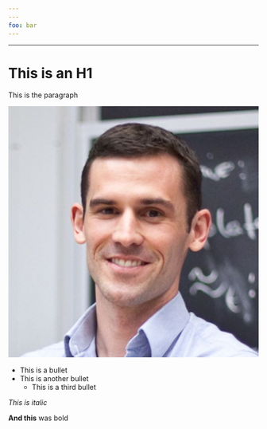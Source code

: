 ```yaml
---
---
foo: bar
---
```


---

# <a id="_37lvv9r6pnnm"></a>This is an H1

This is the paragraph

![Ted Benson.jpg](./../assets/img/user_app_some-doc.docx-0.jpg)

*   This is a bullet
*   This is another bullet
    *   This is a third bullet

_This is italic_

**And this** was bold